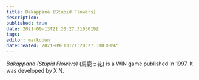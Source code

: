 ```yaml
---
title: Bakappana (Stupid Flowers)
description: 
published: true
date: 2021-09-13T21:20:27.3103019Z 
tags: 
editor: markdown
dateCreated: 2021-09-13T21:20:27.3103019Z
---
```

_Bakappana (Stupid Flowers)_ (<span lang='ja'>馬鹿っ花</span>) is a WIN game published in 1997.
It was developed by X N.
